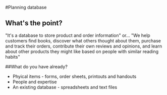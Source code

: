 #Planning database

## What's the point?
"It's a database to store product and order information"
or...
"We help customers find books, discover what others thought about them, purchase and track their orders, contribute their own reviews and opinions, and learn about other products they might like based on people with similar reading habits"

##What do you have already?

- Phyical items - forms, order sheets, printouts and handouts
- People and expertise
- An existing database - spreadsheets and text files